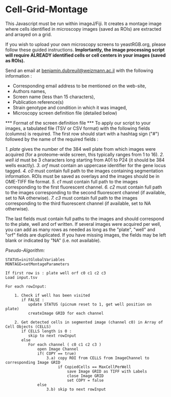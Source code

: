 # Cell-Grid-Montage
This Javascript must be run within imageJ/Fiji. 
It creates a montage image where cells identified in microscopy images (saved as ROIs) are extracted and arrayed on a grid.

If you wish to upload your own microscopy screens to yeastRGB.org, please follow these guided instructions.
**Implortantly, the image processing script will require ALREADY identified cells or cell centers in your images (saved as ROIs).** 

Send an email at benjamin.dubreuil@weizmann.ac.il with the following information :


* Corresponding email address to be mentioned on the web-site,
* Authors names,
* Screen name (less than 15 characters),
* Publication reference(s)
* Strain genotype and condition in which it was imaged,
* Microscopy screen definition file (detailed below)

*** Format of the screen definition file  ***
To apply our script to your images, a tabulated file (TSV or CSV format) with the following fields (columns) is required.
The first row should start with a hashtag sign ("#") followed by the name of the required fields :


*1. plate* gives the number of the 384 well plate from which images were acquired (for a proteome-wide screen, this typically ranges from 1 to 16).
*2. well id* must be 3 characters long starting from A01 to P24 (it should be 384 wells exactly).
*3. orf* must contain an uppercase identifier for the gene locus tagged.
*4. c0* must contain full path to the images containing segmentation information. ROIs must be saved as overlays and the images should be in OME-TIFF file format.
*5. c1* must contain full path to the images corresponding to the first fluorescent channel.
*6. c2* must contain full path to the images corresponding to the second fluorescent channel (if available, set to NA otherwise).
*7. c3* must contain full path to the images corresponding to the third fluorescent channel (if available, set to NA otherwise).

The last fields must contain full paths to the images and should correspond to the plate, well and orf written. 
If several images were acquired per well, you can add as many rows as needed as long as the "plate", "well" and "orf" fields are duplicated. If you have missing images, the fields may be left blank or indicated by "NA" (i.e. not available).


*Pseudo-Algorithm:*

    STATUS=initGlobalVariables
    MONTAGE=setMontageParameters

    If first row is : plate well orf c0 c1 c2 c3
    Load input.tsv

    For each rowInput:

        1. Check if well has been visited
           if FALSE :
              update STATUS (picnum reset to 1, get well position on plate)
              createImage GRID for each channel
    
        2. Get detected cells in segmented image (channel c0) in Array of Cell Objects (CELLS)
           if CELLS length is 0 :
              skip to next rowInput
           else
              For each channel ( c0 c1 c2 c3 )
                  open Image Channel
                  if( COPY == true)
                      3.a) copy ROI from CELLS from ImageChannel to corresponding Image GRID
                           if CopiedCells == MaxCellPerWell
                               save Image GRID as TIFF with Labels
                               close Image GRID
                               set COPY = false
                  else
                      3.b) skip to next rowInput
